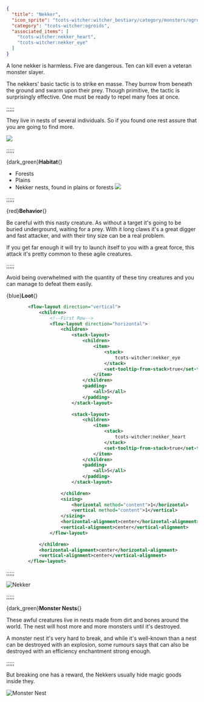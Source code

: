 ```json
{
  "title": "Nekker",
  "icon_sprite": "tcots-witcher:witcher_bestiary/category/monsters/ogroids/nekker",
  "category": "tcots-witcher:ogroids",
  "associated_items": [
    "tcots-witcher:nekker_heart",
    "tcots-witcher:nekker_eye"
  ]
}
```

A lone nekker is harmless. Five are dangerous. Ten can kill even a veteran monster slayer.


The nekkers' basic tactic is to strike en masse. They burrow from beneath the ground and swarm upon their prey. 
Though primitive, the tactic is surprisingly effective. One must be ready to repel many foes at once.

;;;;;

They live in nests of several individuals. So if you found one rest assure that you are
going to find more.

![](tcots-witcher:textures/gui/sprites/witcher_bestiary/entries/nekker/nekker_main.png,fit)

;;;;;

{dark_green}**Habitat**{}
- Forests
- Plains
- Nekker nests, found in plains or forests
  ![](tcots-witcher:textures/gui/sprites/witcher_bestiary/entries/nekker/nekker_lunging.png,fit)

;;;;;

{red}**Behavior**{}

Be careful with this nasty creature. As without a target it's going to be buried
underground, waiting for a prey. With it long claws it's a great digger and fast
attacker, and with their tiny size can be a real problem.


If you get far enough it will try to launch itself to you with a great force, this attack it's pretty common 
to these agile creatures.

;;;;;

Avoid being overwhelmed with the quantity of these tiny creatures and you can manage to defeat them easily.


{blue}**Loot**{}
```xml owo-ui
        <flow-layout direction="vertical">
            <children>
                <!--First Row-->
                <flow-layout direction="horizontal">
                    <children>
                        <stack-layout>
                            <children>
                                <item>
                                    <stack>
                                        tcots-witcher:nekker_eye
                                    </stack>
                                    <set-tooltip-from-stack>true</set-tooltip-from-stack>
                                </item>
                            </children>
                            <padding>
                                <all>5</all>
                            </padding>
                        </stack-layout>
                        
                        <stack-layout>
                            <children>
                                <item>
                                    <stack>
                                        tcots-witcher:nekker_heart
                                    </stack>
                                    <set-tooltip-from-stack>true</set-tooltip-from-stack>
                                </item>
                            </children>
                            <padding>
                                <all>5</all>
                            </padding>
                        </stack-layout>
                        
                    </children>
                    <sizing>
                        <horizontal method="content">1</horizontal>
                        <vertical method="content">1</vertical>
                    </sizing>
                    <horizontal-alignment>center</horizontal-alignment>
                    <vertical-alignment>center</vertical-alignment>
                </flow-layout>
                
            </children>
            <horizontal-alignment>center</horizontal-alignment>
            <vertical-alignment>center</vertical-alignment>
        </flow-layout>
```

;;;;;




![Nekker](tcots-witcher:textures/gui/sprites/witcher_bestiary/entries/nekker/nekker_full.png,fit)

;;;;;

{dark_green}**Monster Nests**{}

These awful creatures live in nests made from dirt and bones around the world.
The nest will host more and more monsters until it's destroyed.


A monster nest it's very hard to break, and while it's well-known than a nest can be destroyed with an explosion, 
some rumours says that can also be destroyed with an efficiency enchantment strong enough. 

;;;;;

But breaking one has a reward, the Nekkers usually hide magic goods inside they.


![Monster Nest](tcots-witcher:textures/gui/sprites/witcher_bestiary/entries/nekker/monster_nest.png,fit)
